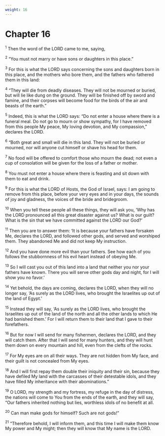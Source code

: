 ```yaml
---
weight: 16
---
```


# Chapter 16

<sup>1</sup> Then the word of the LORD came to me, saying, 

<sup>2</sup> “You must not marry or have sons or daughters in this place.” 

<sup>3</sup> For this is what the LORD says concerning the sons and daughters born in this place, and the mothers who bore them, and the fathers who fathered them in this land: 

<sup>4</sup> “They will die from deadly diseases. They will not be mourned or buried, but will lie like dung on the ground. They will be finished off by sword and famine, and their corpses will become food for the birds of the air and beasts of the earth.” 

<sup>5</sup> Indeed, this is what the LORD says: “Do not enter a house where there is a funeral meal. Do not go to mourn or show sympathy, for I have removed from this people My peace, My loving devotion, and My compassion,” declares the LORD. 

<sup>6</sup> “Both great and small will die in this land. They will not be buried or mourned, nor will anyone cut himself or shave his head for them. 

<sup>7</sup> No food will be offered to comfort those who mourn the dead; not even a cup of consolation will be given for the loss of a father or mother. 

<sup>8</sup> You must not enter a house where there is feasting and sit down with them to eat and drink. 

<sup>9</sup> For this is what the LORD of Hosts, the God of Israel, says: I am going to remove from this place, before your very eyes and in your days, the sounds of joy and gladness, the voices of the bride and bridegroom. 

<sup>10</sup> When you tell these people all these things, they will ask you, ‘Why has the LORD pronounced all this great disaster against us? What is our guilt? What is the sin that we have committed against the LORD our God?’ 

<sup>11</sup> Then you are to answer them: ‘It is because your fathers have forsaken Me, declares the LORD, and followed other gods, and served and worshiped them. They abandoned Me and did not keep My instruction. 

<sup>12</sup> And you have done more evil than your fathers. See how each of you follows the stubbornness of his evil heart instead of obeying Me. 

<sup>13</sup> So I will cast you out of this land into a land that neither you nor your fathers have known. There you will serve other gods day and night, for I will show you no favor.’ 

<sup>14</sup> Yet behold, the days are coming, declares the LORD, when they will no longer say, ‘As surely as the LORD lives, who brought the Israelites up out of the land of Egypt.’ 

<sup>15</sup> Instead they will say, ‘As surely as the LORD lives, who brought the Israelites up out of the land of the north and all the other lands to which He had banished them.’ For I will return them to their land that I gave to their forefathers. 

<sup>16</sup> But for now I will send for many fishermen, declares the LORD, and they will catch them. After that I will send for many hunters, and they will hunt them down on every mountain and hill, even from the clefts of the rocks. 

<sup>17</sup> For My eyes are on all their ways. They are not hidden from My face, and their guilt is not concealed from My eyes. 

<sup>18</sup> And I will first repay them double their iniquity and their sin, because they have defiled My land with the carcasses of their detestable idols, and they have filled My inheritance with their abominations.” 

<sup>19</sup> O LORD, my strength and my fortress, my refuge in the day of distress, the nations will come to You from the ends of the earth, and they will say, “Our fathers inherited nothing but lies, worthless idols of no benefit at all. 

<sup>20</sup> Can man make gods for himself? Such are not gods!” 

<sup>21</sup> “Therefore behold, I will inform them, and this time I will make them know My power and My might; then they will know that My name is the LORD. 


